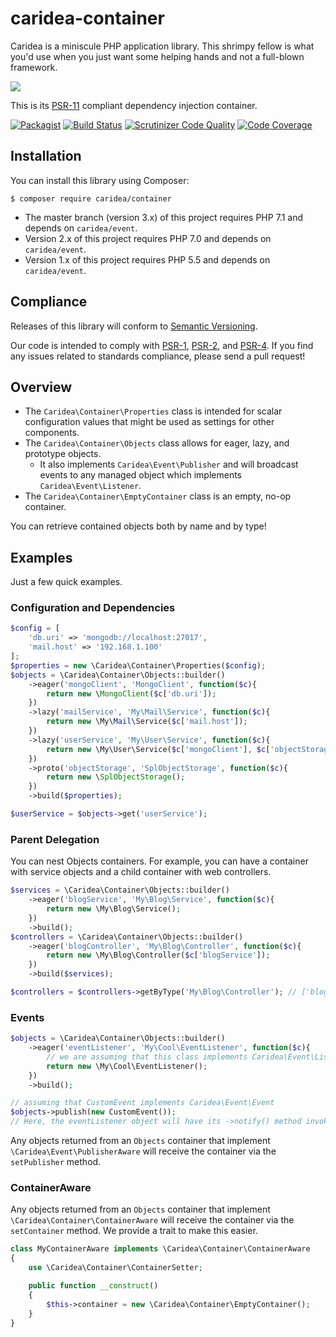 # caridea-container
Caridea is a miniscule PHP application library. This shrimpy fellow is what you'd use when you just want some helping hands and not a full-blown framework.

![](http://libreworks.com/caridea-100.png)

This is its [PSR-11](http://www.php-fig.org/psr/psr-11/) compliant dependency injection container.

[![Packagist](https://img.shields.io/packagist/v/caridea/container.svg)](https://packagist.org/packages/caridea/container)
[![Build Status](https://travis-ci.org/libreworks/caridea-container.svg)](https://travis-ci.org/libreworks/caridea-container)
[![Scrutinizer Code Quality](https://scrutinizer-ci.com/g/libreworks/caridea-container/badges/quality-score.png?b=master)](https://scrutinizer-ci.com/g/libreworks/caridea-container/?branch=master)
[![Code Coverage](https://scrutinizer-ci.com/g/libreworks/caridea-container/badges/coverage.png?b=master)](https://scrutinizer-ci.com/g/libreworks/caridea-container/?branch=master)

## Installation

You can install this library using Composer:

```console
$ composer require caridea/container
```

* The master branch (version 3.x) of this project requires PHP 7.1 and depends on `caridea/event`.
* Version 2.x of this project requires PHP 7.0 and depends on `caridea/event`.
* Version 1.x of this project requires PHP 5.5 and depends on `caridea/event`.

## Compliance

Releases of this library will conform to [Semantic Versioning](http://semver.org).

Our code is intended to comply with [PSR-1](http://www.php-fig.org/psr/psr-1/), [PSR-2](http://www.php-fig.org/psr/psr-2/), and [PSR-4](http://www.php-fig.org/psr/psr-4/). If you find any issues related to standards compliance, please send a pull request!

## Overview

* The `Caridea\Container\Properties` class is intended for scalar configuration values that might be used as settings for other components.
* The `Caridea\Container\Objects` class allows for eager, lazy, and prototype objects.
   * It also implements `Caridea\Event\Publisher` and will broadcast events to any managed object which implements `Caridea\Event\Listener`.
* The `Caridea\Container\EmptyContainer` class is an empty, no-op container.

You can retrieve contained objects both by name and by type!

## Examples

Just a few quick examples.

### Configuration and Dependencies
```php
$config = [
    'db.uri' => 'mongodb://localhost:27017',
    'mail.host' => '192.168.1.100'
];
$properties = new \Caridea\Container\Properties($config);
$objects = \Caridea\Container\Objects::builder()
    ->eager('mongoClient', 'MongoClient', function($c){
        return new \MongoClient($c['db.uri']);
    })
    ->lazy('mailService', 'My\Mail\Service', function($c){
        return new \My\Mail\Service($c['mail.host']);
    })
    ->lazy('userService', 'My\User\Service', function($c){
        return new \My\User\Service($c['mongoClient'], $c['objectStorage']);
    })
    ->proto('objectStorage', 'SplObjectStorage', function($c){
        return new \SplObjectStorage();
    })
    ->build($properties);

$userService = $objects->get('userService');
```

### Parent Delegation

You can nest Objects containers. For example, you can have a container with service objects and a child container with web controllers.

```php
$services = \Caridea\Container\Objects::builder()
    ->eager('blogService', 'My\Blog\Service', function($c){
        return new \My\Blog\Service();
    })
    ->build();
$controllers = \Caridea\Container\Objects::builder()
    ->eager('blogController', 'My\Blog\Controller', function($c){
        return new \My\Blog\Controller($c['blogService']);
    })
    ->build($services);

$controllers = $controllers->getByType('My\Blog\Controller'); // ['blogController' => BlogController]
```

### Events

```php
$objects = \Caridea\Container\Objects::builder()
    ->eager('eventListener', 'My\Cool\EventListener', function($c){
        // we are assuming that this class implements Caridea\Event\Listener
        return new \My\Cool\EventListener();
    })
    ->build();

// assuming that CustomEvent implements Caridea\Event\Event
$objects->publish(new CustomEvent());
// Here, the eventListener object will have its ->notify() method invoked with the CustomEvent
```

Any objects returned from an `Objects` container that implement `\Caridea\Event\PublisherAware` will receive the container via the `setPublisher` method.

### ContainerAware

Any objects returned from an `Objects` container that implement `\Caridea\Container\ContainerAware` will receive the container via the `setContainer` method.
We provide a trait to make this easier.

```php
class MyContainerAware implements \Caridea\Container\ContainerAware
{
    use \Caridea\Container\ContainerSetter;

    public function __construct()
    {
        $this->container = new \Caridea\Container\EmptyContainer();
    }
}
```
